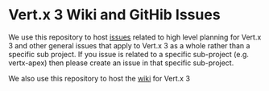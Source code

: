 # Vert.x 3 Wiki and GitHib Issues

We use this repository to host [issues](https://github.com/vert-x3/issues-and-wiki/issues) related to high level planning for Vert.x 3 and other general issues that apply to Vert.x 3 as a whole rather than a specific sub project. If you issue is related to a specific sub-project (e.g. vertx-apex) then please create an issue in that specific sub-project.

We also use this repository to host the [wiki](https://github.com/vert-x3/wiki/wiki) for Vert.x 3

